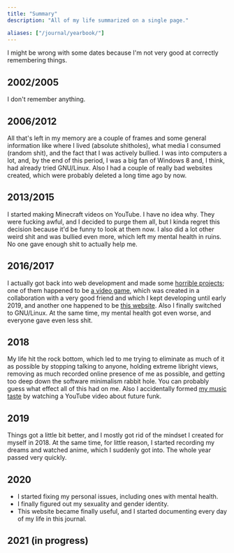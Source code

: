 ```yaml
---
title: "Summary"
description: "All of my life summarized on a single page."

aliases: ["/journal/yearbook/"]
---
```


I might be wrong with some dates because I'm not very good at
correctly remembering things.

## 2002/2005

I don't remember anything.

## 2006/2012

All that's left in my memory are a couple of frames and some general
information like where I lived (absolute shitholes), what media I
consumed (random shit), and the fact that I was actively bullied. I
was into computers a lot, and, by the end of this period, I was a big
fan of Windows 8 and, I think, had already tried GNU/Linux. Also I had
a couple of really bad websites created, which were probably deleted a
long time ago by now.

## 2013/2015

I started making Minecraft videos on YouTube. I have no idea why. They
were fucking awful, and I decided to purge them all, but I kinda
regret this decision because it'd be funny to look at them now. I also
did a lot other weird shit and was bullied even more, which left my
mental health in ruins. No one gave enough shit to actually help me.

## 2016/2017

I actually got back into web development and made some [horrible
projects]; one of them happened to be [a video game], which was
created in a collaboration with a very good friend and which I kept
developing until early 2019, and another one happened to be [this
website]. Also I finally switched to GNU/Linux. At the same time, my
mental health got even worse, and everyone gave even less shit.

[horrible projects]: https://gitlab.com/kirbykevinson/BBrowser
[a video game]: https://gitlab.com/kirbykevinson/ToberUberStobe/
[this website]: /extra/old-designs/3.html

## 2018

My life hit the rock bottom, which led to me trying to eliminate as
much of it as possible by stopping talking to anyone, holding extreme
libright views, removing as much recorded online presence of me as
possible, and getting too deep down the software minimalism rabbit
hole. You can probably guess what effect all of this had on me. Also I
accidentally formed [my music taste] by watching a YouTube video about
future funk.

[my music taste]: /about/playlist/

## 2019

Things got a little bit better, and I mostly got rid of the mindset I
created for myself in 2018. At the same time, for little reason, I
started recording my dreams and watched anime, which I suddenly got
into. The whole year passed very quickly.

## 2020

* I started fixing my personal issues, including ones with mental
  health.
* I finally figured out my sexuality and gender identity.
* This website became finally useful, and I started documenting every
  day of my life in this journal.

## 2021 (in progress)


